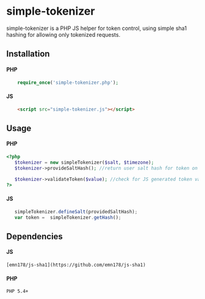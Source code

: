 # simple-tokenizer
simple-tokenizer is a PHP JS helper for token control, using simple sha1 hashing for allowing only tokenized requests.

## Installation
#### PHP

```php
    require_once('simple-tokenizer.php');
```
#### JS
```html
    <script src="simple-tokenizer.js"></script>
```


## Usage
#### PHP

```php
<?php
   $tokenizer = new simpleTokenizer($salt, $timezone);
   $tokenizer->provideSaltHash(); //return user salt hash for token on the client side

   $tokenizer->validateToken($value); //check for JS generated token validity
?>
```
#### JS
```javascript
   simpleTokenizer.defineSalt(providedSaltHash);
   var token =  simpleTokenizer.getHash();
```


## Dependencies
#### JS
    [emn178/js-sha1](https://github.com/emn178/js-sha1)

#### PHP
    PHP 5.4+



